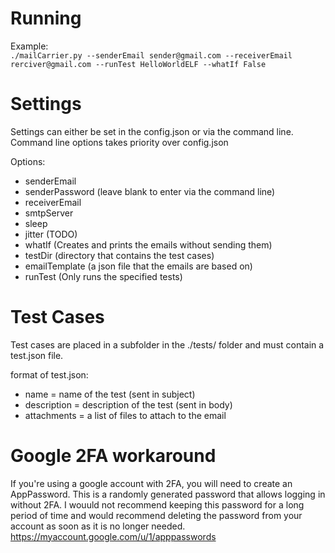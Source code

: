 # Running
Example:<br />
`./mailCarrier.py --senderEmail sender@gmail.com --receiverEmail rerciver@gmail.com --runTest HelloWorldELF --whatIf False`

# Settings
Settings can either be set in the config.json or via the command line. Command line options takes priority over config.json

Options:
- senderEmail
- senderPassword (leave blank to enter via the command line)
- receiverEmail
- smtpServer
- sleep
- jitter (TODO)
- whatIf (Creates and prints the emails without sending them)
- testDir (directory that contains the test cases)
- emailTemplate (a json file that the emails are based on)
- runTest (Only runs the specified tests)

# Test Cases
Test cases are placed in a subfolder in the ./tests/ folder and must contain a test.json file.

format of test.json:
- name = name of the test (sent in subject)
- description = description of the test (sent in body)
- attachments = a list of files to attach to the email

# Google 2FA workaround
If you're using a google account with 2FA, you will need to create an AppPassword. This is a randomly generated password that allows logging in without 2FA. I wouuld not recommend keeping this password for a long period of time and would recommend deleting the password from your account as soon as it is no longer needed.
https://myaccount.google.com/u/1/apppasswords
